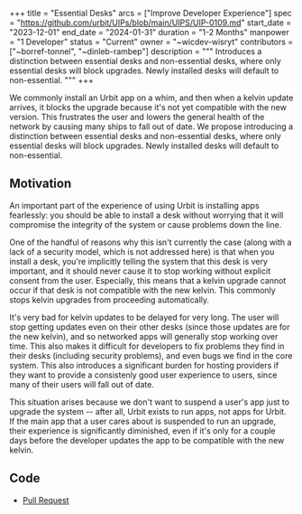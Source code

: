 +++
title = "Essential Desks"
arcs = ["Improve Developer Experience"]
spec = "https://github.com/urbit/UIPs/blob/main/UIPS/UIP-0109.md"
start_date = "2023-12-01"
end_date = "2024-01-31"
duration = "1-2 Months"
manpower = "1 Developer"
status = "Current"
owner = "~wicdev-wisryt"
contributors = ["~borref-tonnel", "~dinleb-rambep"]
description = """
Introduces a distinction between essential desks and non-essential desks, where only essential desks will block upgrades. Newly installed desks will default to non-essential.
"""
+++

We commonly install an Urbit app on a whim, and then when a kelvin update arrives, it blocks the upgrade because it's not yet compatible with the new version. This frustrates the user and lowers the general health of the network by causing many ships to fall out of date. We propose introducing a distinction between essential desks and non-essential desks, where only essential desks will block upgrades. Newly installed desks will default to non-essential.

## Motivation

An important part of the experience of using Urbit is installing apps fearlessly: you should be able to install a desk without worrying that it will compromise the integrity of the system or cause problems down the line.

One of the handful of reasons why this isn't currently the case (along with a lack of a security model, which is not addressed here) is that when you install a desk, you're implicitly telling the system that this desk is very important, and it should never cause it to stop working without explicit consent from the user. Especially, this means that a kelvin upgrade cannot occur if that desk is not compatible with the new kelvin. This commonly stops kelvin upgrades from proceeding automatically.

It's very bad for kelvin updates to be delayed for very long. The user will stop getting updates even on their other desks (since those updates are for the new kelvin), and so networked apps will generally stop working over time. This also makes it difficult for developers to fix problems they find in their desks (including security problems), and even bugs we find in the core system. This also introduces a significant burden for hosting providers if they want to provide a consistenly good user experience to users, since many of their users will fall out of date.

This situation arises because we don't want to suspend a user's app just to upgrade the system -- after all, Urbit exists to run apps, not apps for Urbit. If the main app that a user cares about is suspended to run an upgrade, their experience is significantly diminished, even if it's only for a couple days before the developer updates the app to be compatible with the new kelvin.

## Code

- [Pull Request](https://github.com/urbit/urbit/pull/6862)
